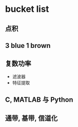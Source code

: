 # bucket list

## 点积

## 3 blue 1 brown

## 复数功率

* 滤波器
* 特征提取

## C, MATLAB 与 Python

## 通带, 基带, 信道化
